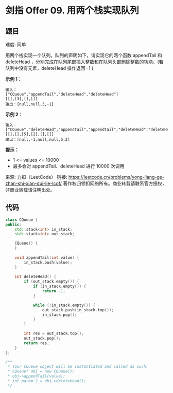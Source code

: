 # 剑指 Offer 09. 用两个栈实现队列
 ## 题目 
难度: 简单

用两个栈实现一个队列。队列的声明如下，请实现它的两个函数 appendTail 和 deleteHead ，分别完成在队列尾部插入整数和在队列头部删除整数的功能。(若队列中没有元素，deleteHead 操作返回 -1 )

 

**示例 1：**

```
输入：
["CQueue","appendTail","deleteHead","deleteHead"]
[[],[3],[],[]]
输出：[null,null,3,-1]

```


**示例 2：**

```
输入：
["CQueue","deleteHead","appendTail","appendTail","deleteHead","deleteHead"]
[[],[],[5],[2],[],[]]
输出：[null,-1,null,null,5,2]

```


**提示：**

- 1 <= values <= 10000
- 最多会对 appendTail、deleteHead 进行 10000 次调用

来源: 力扣（LeetCode）
链接: https://leetcode.cn/problems/yong-liang-ge-zhan-shi-xian-dui-lie-lcof/
著作权归领扣网络所有。商业转载请联系官方授权，非商业转载请注明出处。

## 代码

```c++
class CQueue {
public:
    std::stack<int> in_stack;
    std::stack<int> out_stack;

    CQueue() {
    }
    
    void appendTail(int value) {
        in_stack.push(value);
    }
    
    int deleteHead() {
        if (out_stack.empty()) {
            if (in_stack.empty()) {
                return -1;
            }

            while (!in_stack.empty()) {
                out_stack.push(in_stack.top());
                in_stack.pop();
            }
        } 

        int res = out_stack.top();
        out_stack.pop();
        return res;
    }
};

/**
 * Your CQueue object will be instantiated and called as such:
 * CQueue* obj = new CQueue();
 * obj->appendTail(value);
 * int param_2 = obj->deleteHead();
 */
```

